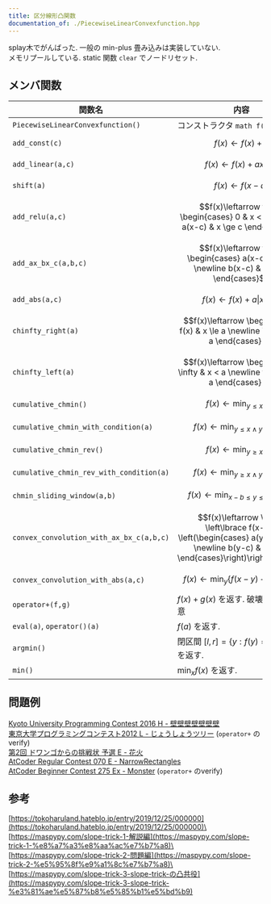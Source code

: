 ```yaml
---
title: 区分線形凸関数
documentation_of: ./PiecewiseLinearConvexfunction.hpp
---
```

splay木でがんばった. 一般の min-plus 畳み込みは実装していない. \
メモリプールしている. static 関数 `clear` でノードリセット. 

## メンバ関数

| 関数名                                   | 内容                                                                                                                                         |
| ---------------------------------------- | -------------------------------------------------------------------------------------------------------------------------------------------- |
| `PiecewiseLinearConvexfunction()`        | コンストラクタ ```math f(x) := 0```                                                                                                          |
| `add_const(c)`                           | $$f(x)\leftarrow f(x)+c $$                                                                                                                   |
| `add_linear(a,c)`                        | $$f(x)\leftarrow f(x) + ax+c$$                                                                                                               |
| `shift(a)`                               | $$f(x)\leftarrow f(x-a)$$                                                                                                                    |
| `add_relu(a,c)`                          | $$f(x)\leftarrow f(x) + \begin{cases} 0 & x < c \newline a(x-c) & x \ge c \end{cases}$$                                                      |
| `add_ax_bx_c(a,b,c)`                     | $$f(x)\leftarrow f(x) + \begin{cases} a(x-c) & x < c \newline b(x-c) & x \ge c \end{cases}$$                                                 |
| `add_abs(a,c)`                           | $$f(x)\leftarrow f(x) + a\lvert  x-c \rvert  $$                                                                                              |
| `chinfty_right(a)`                       | $$f(x)\leftarrow \begin{cases} f(x) & x \le a \newline \infty & x > a \end{cases} $$                                                         |
| `chinfty_left(a)`                        | $$f(x)\leftarrow \begin{cases} \infty & x < a \newline f(x) & x \ge a \end{cases} $$                                                         |
| `cumulative_chmin()`                     | $$f(x)\leftarrow\min_{y\le x}f(y)$$                                                                                                          |
| `cumulative_chmin_with_condition(a)`     | $$f(x)\leftarrow\min_{y\le x \land y\le a}f(y)$$                                                                                             |
| `cumulative_chmin_rev()`                 | $$f(x)\leftarrow\min_{y\ge x}f(y)$$                                                                                                          |
| `cumulative_chmin_rev_with_condition(a)` | $$f(x)\leftarrow\min_{y\ge x \land y\ge a}f(y)$$                                                                                             |
| `chmin_sliding_window(a,b)`              | $$f(x)\leftarrow\min_{x-b\le y\le x-a}f(y)$$                                                                                                 |
| `convex_convolution_with_ax_bx_c(a,b,c)` | $$f(x)\leftarrow \min_y \left\lbrace f(x-y)+ \left(\begin{cases}  a(y-c) & y < c \newline b(y-c) & y \ge c \end{cases}\right)\right\rbrace$$ |
| `convex_convolution_with_abs(a,c)`       | $$f(x)\leftarrow \min_y\left\lbrace f(x-y)+a\lvert y-c\rvert\right\rbrace$$                                                                  |
| `operator+(f,g)`                         | $f(x)+g(x)$ を返す. 破壊的なので注意                                                                                                         |
| `eval(a)`, `operator()(a)`               | $f(a)$ を返す.                                                                                                                               |
| `argmin()`                               | 閉区間 $[l, r] = \lbrace y:f(y) = \min_x f(x)\rbrace$ を返す.                                                                                |
| `min()`                                  | $\min_x f(x)$ を返す.                                                                                                                        |

## 問題例
[Kyoto University Programming Contest 2016 H - 壁壁壁壁壁壁壁](https://atcoder.jp/contests/kupc2016/tasks/kupc2016_h) \
[東京大学プログラミングコンテスト2012 L - じょうしょうツリー](https://atcoder.jp/contests/utpc2012/tasks/utpc2012_12) (`operator+` のverify)\
[第2回 ドワンゴからの挑戦状 予選 E - 花火](https://atcoder.jp/contests/dwango2016-prelims/tasks/dwango2016qual_e) \
[AtCoder Regular Contest 070 E - NarrowRectangles](https://atcoder.jp/contests/arc070/tasks/arc070_c) \
[AtCoder Beginner Contest 275 Ex - Monster](https://atcoder.jp/contests/abc275/tasks/abc275_h) (`operator+` のverify)

## 参考
[https://tokoharuland.hateblo.jp/entry/2019/12/25/000000](https://tokoharuland.hateblo.jp/entry/2019/12/25/000000)\
[https://maspypy.com/slope-trick-1-解説編](https://maspypy.com/slope-trick-1-%e8%a7%a3%e8%aa%ac%e7%b7%a8)\
[https://maspypy.com/slope-trick-2-問題編](https://maspypy.com/slope-trick-2-%e5%95%8f%e9%a1%8c%e7%b7%a8)\
[https://maspypy.com/slope-trick-3-slope-trick-の凸共役](https://maspypy.com/slope-trick-3-slope-trick-%e3%81%ae%e5%87%b8%e5%85%b1%e5%bd%b9)
